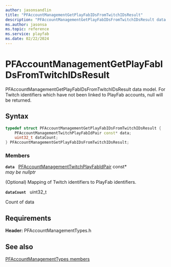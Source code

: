 ```yaml
---
author: jasonsandlin
title: "PFAccountManagementGetPlayFabIDsFromTwitchIDsResult"
description: "PFAccountManagementGetPlayFabIDsFromTwitchIDsResult data model. For Twitch identifiers which have not been linked to PlayFab accounts, null will be returned."
ms.author: jasonsa
ms.topic: reference
ms.service: playfab
ms.date: 02/22/2024
---
```


# PFAccountManagementGetPlayFabIDsFromTwitchIDsResult  

PFAccountManagementGetPlayFabIDsFromTwitchIDsResult data model. For Twitch identifiers which have not been linked to PlayFab accounts, null will be returned.  

## Syntax  
  
```cpp
typedef struct PFAccountManagementGetPlayFabIDsFromTwitchIDsResult {  
    PFAccountManagementTwitchPlayFabIdPair const* data;  
    uint32_t dataCount;  
} PFAccountManagementGetPlayFabIDsFromTwitchIDsResult;  
```
  
### Members  
  
**`data`** &nbsp; [PFAccountManagementTwitchPlayFabIdPair](pfaccountmanagementtwitchplayfabidpair.md) const*  
*may be nullptr*  
  
(Optional) Mapping of Twitch identifiers to PlayFab identifiers.
  
**`dataCount`** &nbsp; uint32_t  
  
Count of data
  
  
## Requirements  
  
**Header:** PFAccountManagementTypes.h
  
## See also  
[PFAccountManagementTypes members](../pfaccountmanagementtypes_members.md)  

  
  
